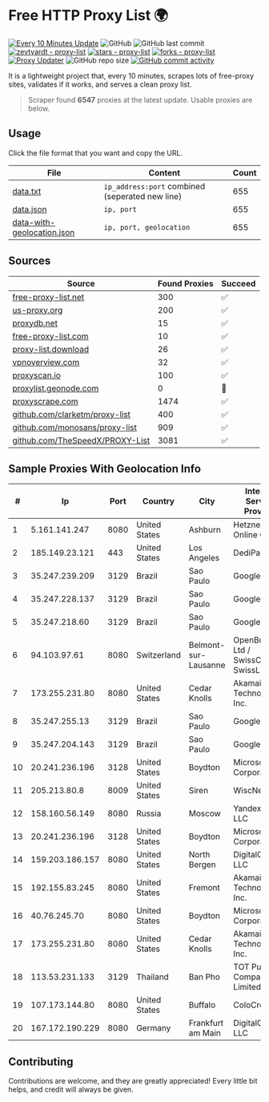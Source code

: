 
# Free HTTP Proxy List 🌍

[![Every 10 Minutes Update](https://github.com/mertguvencli/http-proxy-list/actions/workflows/main.yml/badge.svg?branch=main)](https://github.com/mertguvencli/http-proxy-list/actions/workflows/main.yml)
![GitHub](https://img.shields.io/github/license/mertguvencli/http-proxy-list)
![GitHub last commit](https://img.shields.io/github/last-commit/mertguvencli/http-proxy-list)
[![zevtyardt - proxy-list](https://img.shields.io/static/v1?label=zevtyardt&message=proxy-list&color=blue&logo=github)](https://github.com/zevtyardt/proxy-list "Go to GitHub repo")
[![stars - proxy-list](https://img.shields.io/github/stars/zevtyardt/proxy-list?style=social)](https://github.com/zevtyardt/proxy-list)
[![forks - proxy-list](https://img.shields.io/github/forks/zevtyardt/proxy-list?style=social)](https://github.com/zevtyardt/proxy-list)
[![Proxy Updater](https://github.com/zevtyardt/proxy-list/workflows/Proxy%20Updater/badge.svg)](https://github.com/zevtyardt/proxy-list/actions?query=workflow:"Proxy+Updater")
![GitHub repo size](https://img.shields.io/github/repo-size/zevtyardt/proxy-list)
[![GitHub commit activity](https://img.shields.io/github/commit-activity/m/zevtyardt/proxy-list?logo=commits)](https://github.com/zevtyardt/proxy-list/commits/main)

It is a lightweight project that, every 10 minutes, scrapes lots of free-proxy sites, validates if it works, and serves a clean proxy list.

> Scraper found **6547** proxies at the latest update. Usable proxies are below.

## Usage

Click the file format that you want and copy the URL.

|File|Content|Count|
|----|-------|-----|
|[data.txt](https://raw.githubusercontent.com/mertguvencli/http-proxy-list/main/proxy-list/data.txt)|`ip_address:port` combined (seperated new line)|655|
|[data.json](https://raw.githubusercontent.com/mertguvencli/http-proxy-list/main/proxy-list/data.json)|`ip, port`|655|
|[data-with-geolocation.json](https://raw.githubusercontent.com/mertguvencli/http-proxy-list/main/proxy-list/data-with-geolocation.json)|`ip, port, geolocation`|655|

## Sources

|Source|Found Proxies|Succeed|
|------|-------------|-------|
|[free-proxy-list.net](https://free-proxy-list.net)|300|✅|
|[us-proxy.org](https://www.us-proxy.org)|200|✅|
|[proxydb.net](http://proxydb.net)|15|✅|
|[free-proxy-list.com](https://free-proxy-list.com/?page=&port=&type%5B%5D=http&type%5B%5D=https&up_time=0&search=Search)|10|✅|
|[proxy-list.download](https://www.proxy-list.download/HTTP)|26|✅|
|[vpnoverview.com](https://vpnoverview.com/privacy/anonymous-browsing/free-proxy-servers)|32|✅|
|[proxyscan.io](https://www.proxyscan.io)|100|✅|
|[proxylist.geonode.com](https://proxylist.geonode.com/api/proxy-list?limit=300&page=1&sort_by=lastChecked&sort_type=desc&protocols=http,https)|0|🚫|
|[proxyscrape.com](https://api.proxyscrape.com/v2/?request=displayproxies&protocol=http&timeout=10000&country=all&ssl=all&anonymity=all)|1474|✅|
|[github.com/clarketm/proxy-list](https://raw.githubusercontent.com/clarketm/proxy-list/master/proxy-list-raw.txt)|400|✅|
|[github.com/monosans/proxy-list](https://raw.githubusercontent.com/monosans/proxy-list/main/proxies/http.txt)|909|✅|
|[github.com/TheSpeedX/PROXY-List](https://raw.githubusercontent.com/TheSpeedX/PROXY-List/master/http.txt)|3081|✅|


## Sample Proxies With Geolocation Info

|#|Ip|Port|Country|City|Internet Service Provider|
|-|--|----|-------|----|-------------------------|
|1|5.161.141.247|8080|United States|Ashburn|Hetzner Online GmbH|
|2|185.149.23.121|443|United States|Los Angeles|DediPath|
|3|35.247.239.209|3129|Brazil|Sao Paulo|Google LLC|
|4|35.247.228.137|3129|Brazil|Sao Paulo|Google LLC|
|5|35.247.218.60|3129|Brazil|Sao Paulo|Google LLC|
|6|94.103.97.61|8080|Switzerland|Belmont-sur-Lausanne|OpenBusiness Ltd / SwissCenter / SwissLink|
|7|173.255.231.80|8080|United States|Cedar Knolls|Akamai Technologies, Inc.|
|8|35.247.255.13|3129|Brazil|Sao Paulo|Google LLC|
|9|35.247.204.143|3129|Brazil|Sao Paulo|Google LLC|
|10|20.241.236.196|3128|United States|Boydton|Microsoft Corporation|
|11|205.213.80.8|8009|United States|Siren|WiscNet|
|12|158.160.56.149|8080|Russia|Moscow|Yandex.Cloud LLC|
|13|20.241.236.196|3128|United States|Boydton|Microsoft Corporation|
|14|159.203.186.157|8080|United States|North Bergen|DigitalOcean, LLC|
|15|192.155.83.245|8080|United States|Fremont|Akamai Technologies, Inc.|
|16|40.76.245.70|8080|United States|Boydton|Microsoft Corporation|
|17|173.255.231.80|8080|United States|Cedar Knolls|Akamai Technologies, Inc.|
|18|113.53.231.133|3129|Thailand|Ban Pho|TOT Public Company Limited|
|19|107.173.144.80|8080|United States|Buffalo|ColoCrossing|
|20|167.172.190.229|8080|Germany|Frankfurt am Main|DigitalOcean, LLC|



## Contributing

Contributions are welcome, and they are greatly appreciated! Every
little bit helps, and credit will always be given.

